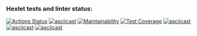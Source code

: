 ### Hexlet tests and linter status:
[![Actions Status](https://github.com/Eric-tech777/python-project-50/actions/workflows/hexlet-check.yml/badge.svg)](https://github.com/Eric-tech777/python-project-50/actions)
[![asciicast](https://asciinema.org/a/k6wASgXXksXP8fTweq7EeZUEY.svg)](https://asciinema.org/a/k6wASgXXksXP8fTweq7EeZUEY)
[![Maintainability](https://api.codeclimate.com/v1/badges/957f4c9a0d7cf059a926/maintainability)](https://codeclimate.com/github/Eric-tech777/python-project-50/maintainability)
[![Test Coverage](https://api.codeclimate.com/v1/badges/957f4c9a0d7cf059a926/test_coverage)](https://codeclimate.com/github/Eric-tech777/python-project-50/test_coverage)
[![asciicast](https://asciinema.org/a/KEzkz2aKeiYyMfaW9TugRfeYQ.svg)](https://asciinema.org/a/KEzkz2aKeiYyMfaW9TugRfeYQ)
[![asciicast](https://asciinema.org/a/rMCQGGqVO7AILHynWd5YsZ5RR.svg)](https://asciinema.org/a/rMCQGGqVO7AILHynWd5YsZ5RR)
[![asciicast](https://asciinema.org/a/UxC11cNyFUlzQ85SUBp44jEpd.svg)](https://asciinema.org/a/UxC11cNyFUlzQ85SUBp44jEpd)

